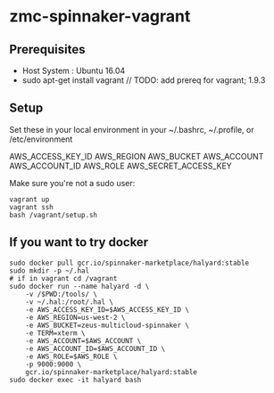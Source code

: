 # zmc-spinnaker-vagrant

## Prerequisites
* Host System : Ubuntu 16.04
* sudo apt-get install vagrant // TODO: add prereq for vagrant; 1.9.3

## Setup
Set these in your local environment in your ~/.bashrc, ~/.profile, or /etc/environment

AWS_ACCESS_KEY_ID
AWS_REGION
AWS_BUCKET
AWS_ACCOUNT
AWS_ACCOUNT_ID
AWS_ROLE
AWS_SECRET_ACCESS_KEY

Make sure you're not a sudo user:

```
vagrant up
vagrant ssh 
bash /vagrant/setup.sh
```

## If you want to try docker 
```
sudo docker pull gcr.io/spinnaker-marketplace/halyard:stable
sudo mkdir -p ~/.hal
# if in vagrant cd /vagrant
sudo docker run --name halyard -d \
    -v /$PWD:/tools/ \
    -v ~/.hal:/root/.hal \
    -e AWS_ACCESS_KEY_ID=$AWS_ACCESS_KEY_ID \
    -e AWS_REGION=us-west-2 \
    -e AWS_BUCKET=zeus-multicloud-spinnaker \
    -e TERM=xterm \
    -e AWS_ACCOUNT=$AWS_ACCOUNT \
    -e AWS_ACCOUNT_ID=$AWS_ACCOUNT_ID \
    -e AWS_ROLE=$AWS_ROLE \
    -p 9000:9000 \
    gcr.io/spinnaker-marketplace/halyard:stable
sudo docker exec -it halyard bash
```
